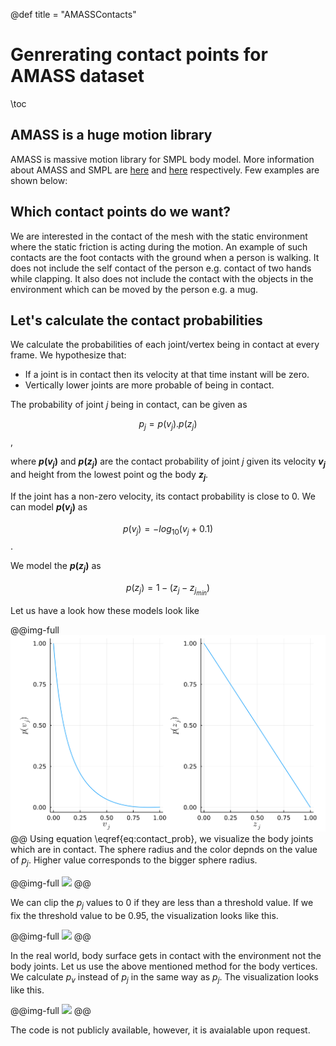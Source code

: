@def title = "AMASSContacts"

# Genrerating contact points for AMASS dataset

\toc

## AMASS is a huge motion library
AMASS is massive motion library for SMPL body model. More information about AMASS and SMPL are [here](https://amass.is.tue.mpg.de/) and [here](https://smpl.is.tue.mpg.de/) respectively. Few examples are shown below:


## Which contact points do we want?
We are interested in the contact of the mesh with the static environment where the static friction is acting during the motion. An example of such contacts are the foot contacts with the ground when a person is walking. It does not include the self contact of the person e.g. contact of two hands while clapping. It also does not include the contact with the objects in the environment which can be moved by the person e.g. a mug.

## Let's calculate the contact probabilities
We calculate the probabilities of each joint/vertex being in contact at every frame. We hypothesize that:
- If a joint is in contact then its velocity at that time instant will be zero.
- Vertically lower joints are more probable of being in contact.

The probability of joint $j$ being in contact, can be given as

$$p_j = p(v_j) . p(z_j) \label{eq:contact_prob}$$,

where **$p(v_j)$** and **$p(z_j)$** are the contact probability of joint $j$ given its velocity **$v_j$** and height from the lowest point og the body **$z_j$**.

If the joint has a non-zero velocity, its contact probability is close to $0$. We can model **$p(v_j)$** as

$$p(v_j) = -log_{10}(v_j + 0.1)$$.

We model the **$p(z_j)$** as 

$$p(z_j) = 1 - (z_j - z_{j_{min}})$$

Let us have a look how these models look like

@@img-full
![](/assets/smplconts/p_models.png)
@@
Using equation \eqref{eq:contact_prob}, we visualize the body joints which are in contact. The sphere radius and the color depnds on the value of $p_j$. Higher value corresponds to the bigger sphere radius.

@@img-full
![](/assets/smplconts/121.gif)
@@

We can clip the $p_j$ values to $0$ if they are less than a threshold value. If we fix the threshold value to be $0.95$, the visualization looks like this.

@@img-full
![](/assets/smplconts/121_thres.gif)
@@

In the real world, body surface gets in contact with the environment not the body joints. Let us use the above mentioned method for the body vertices. We calculate $p_v$ instead of $p_j$ in the same way as $p_j$.
The visualization looks like this.

@@img-full
![](/assets/smplconts/121_verts.gif)
@@

The code is not publicly available, however, it is avaialable upon request.





